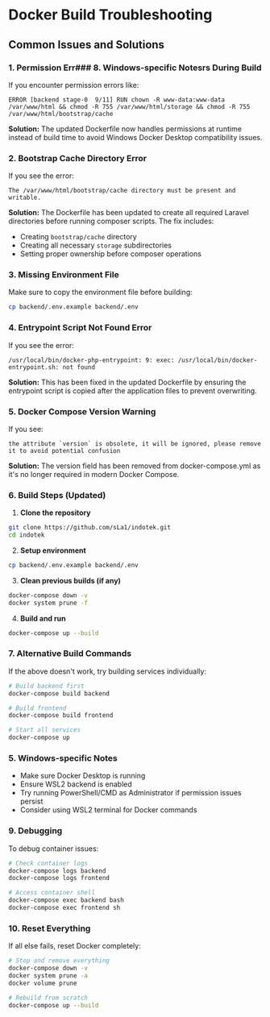 # Docker Build Troubleshooting

## Common Issues and Solutions

### 1. Permission Err### 8. Windows-specific Notesrs During Build

If you encounter permission errors like:
```
ERROR [backend stage-0  9/11] RUN chown -R www-data:www-data /var/www/html && chmod -R 755 /var/www/html/storage && chmod -R 755 /var/www/html/bootstrap/cache
```

**Solution:** The updated Dockerfile now handles permissions at runtime instead of build time to avoid Windows Docker Desktop compatibility issues.

### 2. Bootstrap Cache Directory Error

If you see the error:
```
The /var/www/html/bootstrap/cache directory must be present and writable.
```

**Solution:** The Dockerfile has been updated to create all required Laravel directories before running composer scripts. The fix includes:
- Creating `bootstrap/cache` directory
- Creating all necessary `storage` subdirectories
- Setting proper ownership before composer operations

### 3. Missing Environment File

Make sure to copy the environment file before building:
```bash
cp backend/.env.example backend/.env
```

### 4. Entrypoint Script Not Found Error

If you see the error:
```
/usr/local/bin/docker-php-entrypoint: 9: exec: /usr/local/bin/docker-entrypoint.sh: not found
```

**Solution:** This has been fixed in the updated Dockerfile by ensuring the entrypoint script is copied after the application files to prevent overwriting.

### 5. Docker Compose Version Warning

If you see:
```
the attribute `version` is obsolete, it will be ignored, please remove it to avoid potential confusion
```

**Solution:** The version field has been removed from docker-compose.yml as it's no longer required in modern Docker Compose.

### 6. Build Steps (Updated)

1. **Clone the repository**
```bash
git clone https://github.com/sLa1/indotek.git
cd indotek
```

2. **Setup environment**
```bash
cp backend/.env.example backend/.env
```

3. **Clean previous builds (if any)**
```bash
docker-compose down -v
docker system prune -f
```

4. **Build and run**
```bash
docker-compose up --build
```

### 7. Alternative Build Commands

If the above doesn't work, try building services individually:

```bash
# Build backend first
docker-compose build backend

# Build frontend
docker-compose build frontend

# Start all services
docker-compose up
```

### 5. Windows-specific Notes

- Make sure Docker Desktop is running
- Ensure WSL2 backend is enabled
- Try running PowerShell/CMD as Administrator if permission issues persist
- Consider using WSL2 terminal for Docker commands

### 9. Debugging

To debug container issues:

```bash
# Check container logs
docker-compose logs backend
docker-compose logs frontend

# Access container shell
docker-compose exec backend bash
docker-compose exec frontend sh
```

### 10. Reset Everything

If all else fails, reset Docker completely:

```bash
# Stop and remove everything
docker-compose down -v
docker system prune -a
docker volume prune

# Rebuild from scratch
docker-compose up --build
```
